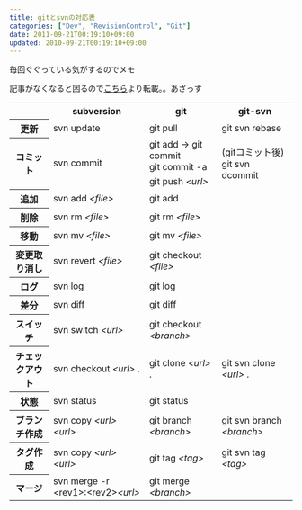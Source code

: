 ```yaml
---
title: gitとsvnの対応表
categories: ["Dev", "RevisionControl", "Git"]
date: 2011-09-21T00:19:10+09:00
updated: 2010-09-21T00:19:10+09:00
---
```


毎回ぐぐっている気がするのでメモ

記事がなくなると困るので[こちら][1]より転載。。あざっす

<table>
    <tbody>
        <tr>
            <th></td>
            <th>subversion</th>
            <th>git</th>
            <th>git-svn</th>
        </tr>
        <tr>
            <th>更新</th>
            <td>svn update</td>
            <td>git pull</td>
            <td>git svn rebase</td>
        </tr>
        <tr>
            <th rowspan="2">コミット</th>
            <td rowspan="2">svn commit</td>
            <td>git add → git commit<br>git commit -a</td>
            <td rowspan="2">(gitコミット後)<br>git svn
                dcommit</td>
        </tr>
        <tr>
            <td>git push <em>&lt;url&gt;</em>
            </td>
        </tr>
        <tr>
            <th>追加</th>
            <td>svn add <em>&lt;file&gt;</em>
            </td>
            <td>git add</td>
            <td></td>
        </tr>
        <tr>
            <th>削除</th>
            <td>svn rm <em>&lt;file&gt;</em>
            </td>
            <td>git rm <em>&lt;file&gt;</em>
            </td>
            <td></td>
        </tr>
        <tr>
            <th>移動</th>
            <td>svn mv <em>&lt;file&gt;</em>
            </td>
            <td>git mv <em>&lt;file&gt;</em>
            </td>
            <td></td>
        </tr>
        <tr>
            <th>変更取り消し</th>
            <td>svn revert <em>&lt;file&gt;</em>
            </td>
            <td>git checkout <em>&lt;file&gt;</em>
            </td>
            <td></td>
        </tr>
        <tr>
            <th>ログ</th>
            <td>svn log</td>
            <td>git log</td>
            <td></td>
        </tr>
        <tr>
            <th>差分</th>
            <td>svn diff</td>
            <td>git diff</td>
            <td></td>
        </tr>
        <tr>
            <th>スイッチ</th>
            <td>svn switch <em>&lt;url&gt;</em>
            </td>
            <td>git checkout <em>&lt;branch&gt;</em>
            </td>
            <td></td>
        </tr>
        <tr>
            <th>チェックアウト</th>
            <td>svn checkout <em>&lt;url&gt;</em> .</td>
            <td>git clone <em>&lt;url&gt;</em> .</td>
            <td>git svn clone <em>&lt;url&gt;</em> .</td>
        </tr>
        <tr>
            <th>状態</th>
            <td>svn status</td>
            <td>git status</td>
            <td></td>
        </tr>
        <tr>
            <th>ブランチ作成</th>
            <td>svn copy <em>&lt;url&gt;</em> <em>&lt;url&gt;</em>
            </td>
            <td>git branch <em>&lt;branch&gt;</em>
            </td>
            <td>git svn branch <em>&lt;branch&gt;</em>
            </td>
        </tr>
        <tr>
            <th>タグ作成</th>
            <td>svn copy <em>&lt;url&gt;</em> <em>&lt;url&gt;</em>
            </td>
            <td>git tag <em>&lt;tag&gt;</em>
            </td>
            <td>git svn tag <em>&lt;tag&gt;</em>
            </td>
        </tr>
        <tr>
            <th>マージ</th>
            <td>svn merge -r &lt;rev1&gt;:&lt;rev2&gt;<em>&lt;url&gt;</em>
            </td>
            <td>git merge <em>&lt;branch&gt;</em>
            </td>
            <td></td>
        </tr>
    </tbody>
</table>


  [1]: http://blog.cyclogy.com/2011/05/05/git_subversion/
